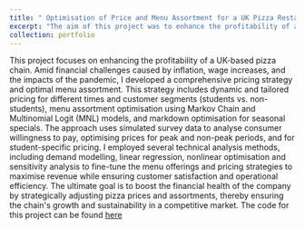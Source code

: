 ```yaml
---
title: " Optimisation of Price and Menu Assortment for a UK Pizza Restaurant Chain "
excerpt: "The aim of this project was to enhance the profitability of a UK-based pizza chain facing financial challenges. I developed a comprehensive pricing strategy that includes dynamic pricing, tailored pricing for students, and menu assortment optimization. Utilising simulated consumer data, the strategy focuses on optimising prices for peak and non-peak periods and special student rates. I used techniques like demand modeling, linear regression and optimization models to adjust pricing and menu offerings strategically, aiming to maximise revenue and ensure operational efficiency in response to economic pressures. <br/><img src='/images/pizza.webp'>"
collection: portfolio
---
```

This project focuses on enhancing the profitability of a UK-based pizza chain. Amid financial challenges caused by inflation, wage increases, and the impacts of 
the pandemic, I developed a comprehensive pricing strategy and optimal menu assortment. This strategy includes dynamic and tailored pricing for different times and customer 
segments (students vs. non-students), menu assortment optimisation using Markov Chain and Multinomial Logit (MNL) models, and markdown optimisation for seasonal specials.
The approach uses simulated survey data to analyse consumer willingness to pay, optimising prices for peak and non-peak periods, and for student-specific pricing. 
I employed several technical analysis methods, including demand modelling, linear regression, nonlinear optimisation and sensitivity analysis to fine-tune the menu offerings and 
pricing strategies to maximise revenue while ensuring customer satisfaction and operational efficiency. The ultimate goal is to boost the financial health of the company by 
strategically adjusting pizza prices and assortments, thereby ensuring the chain's growth and sustainability in a competitive market. The code for this project can be found [here](https://github.com/GiuseppeIncardona9/Data-Driven-Projects/tree/main/Pizza%20Pilgrims%20Price%20Optimisation)


